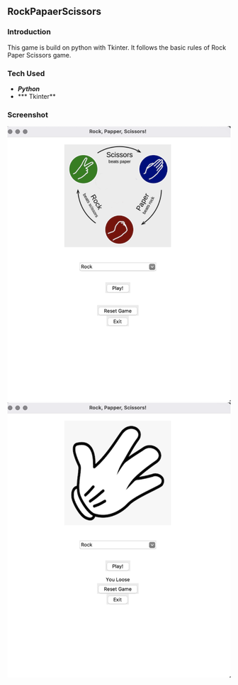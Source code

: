 RockPapaerScissors
-----

### Introduction 
This game is build on python with Tkinter. It follows the basic rules of Rock Paper Scissors game. 

### Tech Used 

* ***Python*** 
*  *** Tkinter** 


### Screenshot 
![rpshome.png](rpshome.png)
![rps1.png](rps1.png)
